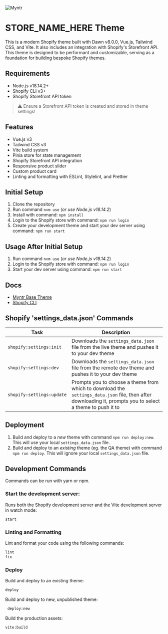 ![Myntr](https://imgur.com/laewQrV.png)

# STORE_NAME_HERE Theme

This is a modern Shopify theme built with Dawn v8.0.0, Vue.js, Tailwind CSS, and Vite. It also includes an integration with Shopify's Storefront API. This theme is designed to be performant and customizable, serving as a foundation for building bespoke Shopify themes.

## Requirements

- Node.js v18.14.2+
- Shopify CLI v3+
- Shopify Storefront API token

> :warning: Ensure a Storefront API token is created and stored in theme settings!

## Features

- Vue.js v3
- Tailwind CSS v3
- Vite build system
- Pinia store for state management
- Shopify Storefront API integration
- Responsive product slider
- Custom product card
- Linting and formatting with ESLint, Stylelint, and Prettier

## Initial Setup ##
1. Clone the repository
2. Run command `nvm use` (_or use Node.js v18.14.2_)
3. Install with command: `npm install`
4. Login to the Shopify store with command: `npm run login`
5. Create your development theme and start your dev server using command: `npm run start`

## Usage After Initial Setup ##
1. Run command `nvm use` (_or use Node.js v18.14.2_)
2. Login to the Shopify store with command: `npm run login`
3. Start your dev server using command: `npm run start`

## Docs
- [Myntr Base Theme](https://www.notion.so/myntr/Base-Theme-Documentation-e82148408fdd4cd59f281d0aa504dec7)
- [Shopify CLI](https://shopify.dev/themes/tools/cli)

## Shopify 'settings_data.json' Commands
| Task | Description |
| ---- | ----------- |
| `shopify:settings:init` | Downloads the `settings_data.json` file from the live theme and pushes it to your dev theme |
| `shopify:settings:dev` | Downloads the `settings_data.json` file from the remote dev theme and pushes it to your dev theme |
| `shopify:settings:update` | Prompts you to choose a theme from which to download the `settings_data.json` file, then after downloading it, prompts you to select a theme to push it to |


## Deployment
1. Build and deploy to a *new* theme with command `npm run deploy:new`. This will use your local `settings_data.json` file.
2. Build and deploy to an *existing* theme (eg. the QA theme) with command `npm run deploy`. This will ignore your local `settings_data.json` file.

## Development Commands

Commands can be run with yarn or npm.

### Start the development server:

Runs both the Shopify development server and the Vite development server in watch mode:

```bash
start
```

### Linting and Formatting

Lint and format your code using the following commands:

```bash
lint
fix
```

### Deploy
Build and deploy to an existing theme:

```bash
deploy
```

Build and deploy to new, unpublished theme:

```bash
 deploy:new
```

Build the production assets:

```bash
vite:build
```